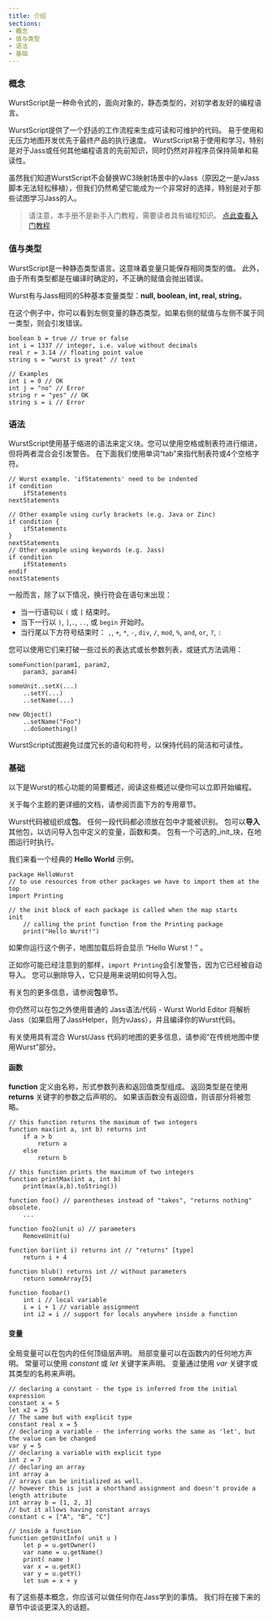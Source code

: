 ```yaml
---
title: 介绍
sections:
- 概念
- 值与类型
- 语法
- 基础
---
```


### 概念

WurstScript是一种命令式的，面向对象的，静态类型的，对初学者友好的编程语言。

WurstScript提供了一个舒适的工作流程来生成可读和可维护的代码。 易于使用和无压力地图开发优先于最终产品的执行速度。 WurstScript易于使用和学习，特别是对于Jass或任何其他编程语言的先前知识，同时仍然对非程序员保持简单和易读性。

虽然我们知道WurstScript不会替换WC3映射场景中的vJass（原因之一是vJass脚本无法轻松移植），但我们仍然希望它能成为一个非常好的选择，特别是对于那些试图学习Jass的人。

> 请注意，本手册不是新手入门教程，需要读者具有编程知识。 
[点此查看入门教程](tutorials.html)

### 值与类型

WurstScript是一种静态类型语言。这意味着变量只能保存相同类型的值。
此外，由于所有类型都是在编译时确定的，不正确的赋值会抛出错误。

Wurst有与Jass相同的5种基本变量类型：**null, boolean, int, real, string**。

在这个例子中，你可以看到左侧变量的静态类型。如果右侧的赋值与左侧不属于同一类型，则会引发错误。
```wurst
boolean b = true // true or false
int i = 1337 // integer, i.e. value without decimals
real r = 3.14 // floating point value
string s = "wurst is great" // text

// Examples
int i = 0 // OK
int j = "no" // Error
string r = "yes" // OK
string s = i // Error
```

### 语法

WurstScript使用基于缩进的语法来定义块。您可以使用空格或制表符进行缩进，但将两者混合会引发警告。
在下面我们使用单词“tab”来指代制表符或4个空格字符。

```wurst
// Wurst example. 'ifStatements' need to be indented
if condition
	ifStatements
nextStatements

// Other example using curly brackets (e.g. Java or Zinc)
if condition {
	ifStatements
}
nextStatements
// Other example using keywords (e.g. Jass)
if condition
	ifStatements
endif
nextStatements
```

一般而言，除了以下情况，换行符会在语句末出现：

- 当一行语句以 `(` 或 `[` 结束时。
- 当下一行以 `)`, `]`,`.`, `..`, 或 `begin` 开始时。
- 当行尾以下方符号结束时：
    `,`, `+`, `*`, `-`, `div`, `/`, `mod`, `%`, `and`, `or`, `?`, `:`

您可以使用它们来打破一些过长的表达式或长参数列表，或链式方法调用：
```wurst
someFunction(param1, param2,
	param3, param4)

someUnit..setX(...)
	..setY(...)
	..setName(...)

new Object()
	..setName("Foo")
	..doSomething()
```

WurstScript试图避免过度冗长的语句和符号，以保持代码的简洁和可读性。

### 基础

以下是Wurst的核心功能的简要概述，阅读这些概述以便你可以立即开始编程。

关于每个主题的更详细的文档，请参阅页面下方的专用章节。

Wurst代码被组织成**包**。 任何一段代码都必须放在包中才能被识别。
包可以**导入**其他包，以访问导入包中定义的变量，函数和类。
包有一个可选的_init_块，在地图运行时执行。

我们来看一个经典的 **Hello World** 示例。

```wurst
package HelloWurst
// to use resources from other packages we have to import them at the top
import Printing

// the init block of each package is called when the map starts
init
	// calling the print function from the Printing package
	print("Hello Wurst!")
```

如果你运行这个例子，地图加载后将会显示 “Hello Wurst！” 。

正如你可能已经注意到的那样，```import Printing```会引发警告，因为它已经被自动导入。
您可以删除导入，它只是用来说明如何导入包。

有关包的更多信息，请参阅**包**章节。

你仍然可以在包之外使用普通的 Jass语法/代码 - Wurst World Editor 将解析Jass（如果启用了JassHelper，则为vJass），并且编译你的Wurst代码。

有关使用具有混合 Wurst/Jass 代码的地图的更多信息，请参阅“在传统地图中使用Wurst”部分。

#### 函数

**function** 定义由名称，形式参数列表和返回值类型组成。
返回类型是在使用 **returns** 关键字的参数之后声明的。
如果该函数没有返回值，则该部分将被忽略。

```wurst
// this function returns the maximum of two integers
function max(int a, int b) returns int
	if a > b
		return a
	else
		return b

// this function prints the maximum of two integers
function printMax(int a, int b)
	print(max(a,b).toString())

function foo() // parentheses instead of "takes", "returns nothing" obsolete.
	...

function foo2(unit u) // parameters
	RemoveUnit(u)

function bar(int i) returns int // "returns" [type]
	return i + 4

function blub() returns int // without parameters
	return someArray[5]

function foobar()
	int i // local variable
	i = i + 1 // variable assignment
	int i2 = i // support for locals anywhere inside a function
```

#### 变量

全局变量可以在包内的任何顶级层声明。
局部变量可以在函数内的任何地方声明。
常量可以使用 _constant_ 或 _let_ 关键字来声明。
变量通过使用 _var_ 关键字或其类型的名称来声明。

```wurst
// declaring a constant - the type is inferred from the initial expression
constant x = 5
let x2 = 25
// The same but with explicit type
constant real x = 5
// declaring a variable - the inferring works the same as 'let', but the value can be changed
var y = 5
// declaring a variable with explicit type
int z = 7
// declaring an array
int array a
// arrays can be initialized as well. 
// however this is just a shorthand assignment and doesn't provide a length attribute
int array b = [1, 2, 3]
// but it allows having constant arrays
constant c = ["A", "B", "C"]

// inside a function
function getUnitInfo( unit u )
	let p = u.getOwner()
	var name = u.getName()
	print( name )
	var x = u.getX()
	var y = u.getY()
	let sum = x + y
```

有了这些基本概念，你应该可以做任何你在Jass学到的事情。
我们将在接下来的章节中谈谈更深入的话题。
